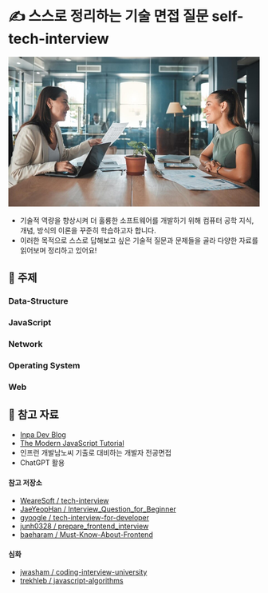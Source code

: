 # ✍️ 스스로 정리하는 기술 면접 질문 self-tech-interview

![image](assets/interview.jpeg)

- 기술적 역량을 향상시켜 더 훌륭한 소프트웨어를 개발하기 위해 컴퓨터 공학 지식, 개념, 방식의 이론을 꾸준히 학습하고자 합니다. 
- 이러한 목적으로 스스로 답해보고 싶은 기술적 질문과 문제들을 골라 다양한 자료를 읽어보며 정리하고 있어요!

## 📌 주제

### Data-Structure
### JavaScript

### Network

### Operating System

### Web

## 📌 참고 자료
- [Inpa Dev Blog](https://inpa.tistory.com/)
- [The Modern JavaScript Tutorial](https://javascript.info/) 
- 인프런 개발남노씨 기출로 대비하는 개발자 전공면접
- ChatGPT 활용

#### 참고 저장소
- [WeareSoft / tech-interview](https://github.com/WeareSoft/tech-interview)
- [JaeYeopHan / Interview_Question_for_Beginner](https://github.com/JaeYeopHan/Interview_Question_for_Beginner)
- [gyoogle / tech-interview-for-developer](https://github.com/gyoogle/tech-interview-for-developer)
- [junh0328 / prepare_frontend_interview](https://github.com/junh0328/prepare_frontend_interview)
- [baeharam / Must-Know-About-Frontend](https://github.com/baeharam/Must-Know-About-Frontend)

#### 심화
- [jwasham / coding-interview-university](https://github.com/jwasham/coding-interview-university)
- [trekhleb / javascript-algorithms](https://github.com/trekhleb/javascript-algorithms)